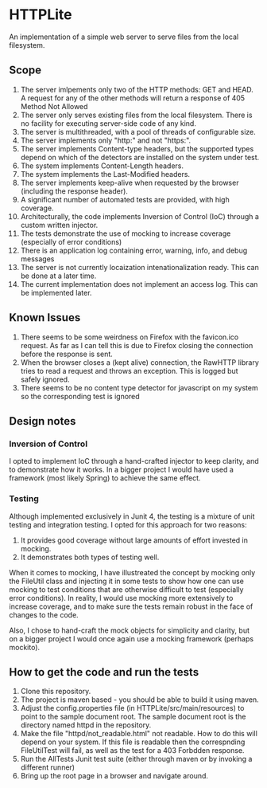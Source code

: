 # HTTPLite

An implementation of a simple web server to serve files from the local filesystem.

## Scope

1. The server imlpements only two of the HTTP methods: GET and HEAD. A request for any of the other methods will return a response of 405 Method Not Allowed
2. The server only serves existing files from the local filesystem. There is no facility for executing server-side code of any kind.
3. The server is multithreaded, with a pool of threads of configurable size.
4. The server implements only "http:" and not "https:".
5. The server implements Content-type headers, but the supported types depend on which of the detectors are installed on the system under test.
6. The system implements Content-Length headers.
7. The system implements the Last-Modified headers.
8. The server implements keep-alive when requested by the browser (including the response header).
9. A significant number of automated tests are provided, with high coverage.
10. Architecturally, the code implements Inversion of Control (IoC) through a custom written injector.
11. The tests demonstrate the use of mocking to increase coverage (especially of error conditions)
12. There is an application log containing error, warning, info, and debug messages
13. The server is not currently locaization intenationalization ready. This can be done at a later time. 
14. The current implementation does not implement an access log. This can be implemented later.

## Known Issues

1. There seems to be some weirdness on Firefox with the favicon.ico request. As far as I can tell this is due to Firefox closing the connection before the response is sent.
2. When the browser closes a (kept alive) connection, the RawHTTP library tries to read a request and throws an exception. This is logged but safely ignored.
3. There seems to be no content type detector for javascript on my system so the corresponding test is ignored

## Design notes

### Inversion of Control

I opted to implement IoC through a hand-crafted injector to keep clarity, and to demonstrate how it works. In a bigger project I would have used a framework (most likely Spring) to achieve the same effect.

### Testing

Although implemented exclusively in Junit 4, the testing is a mixture of unit testing and integration testing. I opted for this approach for two reasons:
1. It provides good coverage without large amounts of effort invested in mocking.
2. It demonstrates both types of testing well. 

When it comes to mocking, I have illustreated the concept by mocking only the FileUtil class and injecting it in some tests to show how one can use mocking to test conditions that are otherwise difficult to test (especially error conditions). In reality, I would use mocking more extensively to increase coverage, and to make sure the tests remain robust in the face of changes to the code. 

Also, I chose to hand-craft the mock objects for simplicity and clarity, but on a bigger project I would once again use a mocking framework (perhaps mockito).

## How to get the code and run the tests

1. Clone this repository.
2. The project is maven based - you should be able to build it using maven.
3. Adjust the config.properties file (in HTTPLite/src/main/resources) to point to the sample document root. The sample document root is the directory named httpd in the repository.
4. Make the file "httpd/not_readable.html" not readable. How to do this will depend on your system. If this file is readable then the correspnding FileUtilTest will fail, as well as the test for a 403 Forbdden response.
5. Run the AllTests Junit test suite (either through maven or by invoking a different runner)
6. Bring up the root page in a browser and navigate around.
